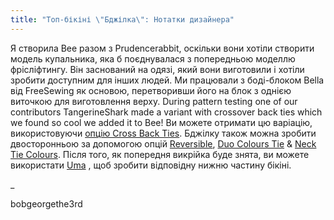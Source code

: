 ```yaml
---
title: "Топ-бікіні \"Бджілка\": Нотатки дизайнера"
---
```


Я створила Bee разом з Prudencerabbit, оскільки вони хотіли створити модель купальника, яка б поєднувалася з попередньою моделлю фрісліфтингу. Він заснований на одязі, який вони виготовили і хотіли зробити доступним для інших людей. Ми працювали з боді-блоком Bella від FreeSewing як основою, перетворивши його на блок з однією виточкою для виготовлення верху. During pattern testing one of our contributors TangerineShark made a variant with crossover back ties which we found so cool we added it to Bee! Ви можете отримати цю варіацію, використовуючи [опцію Cross Back Ties](/docs/designs/bee/options/crossbackties/). Бджілку також можна зробити двосторонньою за допомогою опцій [Reversible](/docs/designs/bee/options/reversible), [Duo Colours Tie](/docs/designs/bee/options/duocolorties) & [Neck Tie Colours](/docs/designs/bee/options/necktiecolours). Після того, як попередня викрійка буде знята, ви можете використати [Uma](docs/designs/uma) , щоб зробити відповідну нижню частину бікіні.

_

bobgeorgethe3rd
